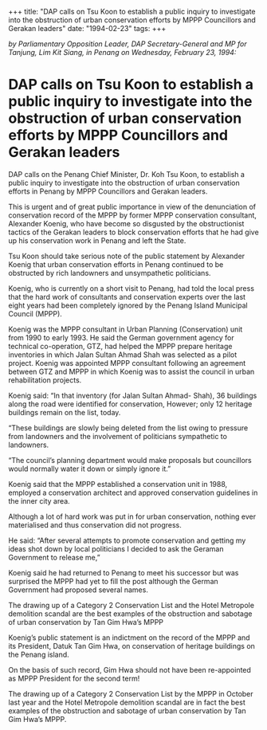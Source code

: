 +++ 
title: "DAP calls on Tsu Koon to establish a public inquiry to investigate into the obstruction of urban conservation efforts by MPPP Councillors and Gerakan leaders"
date: "1994-02-23"
tags:
+++

_by Parliamentary Opposition Leader, DAP Secretary-General and MP for Tanjung, Lim Kit Siang, in Penang on Wednesday, February 23, 1994:_

# DAP calls on Tsu Koon to establish a public inquiry to investigate into the obstruction of urban conservation efforts by MPPP Councillors and Gerakan leaders

DAP calls on the Penang Chief Minister, Dr. Koh Tsu Koon, to establish a public inquiry to investigate into the obstruction of urban conservation efforts in Penang by MPPP Councillors and Gerakan leaders.</u>

This is urgent and of great public importance in view of the denunciation of conservation record of the MPPP by former MPPP conservation consultant, Alexander Koenig, who have become so disgusted by the obstructionist tactics of the Gerakan leaders to block conservation efforts that he had give up his conservation work in Penang and left the State.

Tsu Koon should take serious note of the public statement by Alexander Koenig that urban conservation efforts in Penang continued to be obstructed by rich landowners and unsympathetic politicians.

Koenig, who is currently on a short visit to Penang, had told the local press that the hard work of consultants and conservation experts over the last eight years had been completely ignored by the Penang Island Municipal Council (MPPP).

Koenig was the MPPP consultant in Urban Planning (Conservation) unit from 1990 to early 1993. He said the German government agency for technical co-operation, GTZ, had helped the MPPP prepare heritage inventories in which Jalan Sultan Ahmad Shah was selected as a pilot project. Koenig was appointed MPPP consultant following an agreement between GTZ and MPPP in which Koenig was to assist the council in urban rehabilitation projects.

Koenig said: “In that inventory (for Jalan Sultan Ahmad- Shah), 36 buildings along the road were identified for conservation, However; only 12 heritage buildings remain on the list, today.

“These buildings are slowly being deleted from the list owing to pressure from landowners and the involvement of politicians sympathetic to landowners.

“The council’s planning department would make proposals but councillors would normally water it down or simply ignore it.”

Koenig said that the MPPP established a conservation unit in 1988, employed a conservation architect and approved conservation guidelines in the inner city area.

Although a lot of hard work was put in for urban conservation, nothing ever materialised and thus conservation did not progress.

He said: “After several attempts to promote conservation and getting my ideas shot down by local politicians I decided to ask the Geraman Government to release me,”

Koenig said he had returned to Penang to meet his successor but was surprised the MPPP had yet to fill the post although the German Government had proposed several names.

The drawing up of a Category 2 Conservation List and the Hotel Metropole demolition scandal are the best examples of the obstruction and sabotage of urban conservation by Tan Gim Hwa’s MPPP

Koenig’s public statement is an indictment on the record of the MPPP and its President, Datuk Tan Gim Hwa, on conservation of heritage buildings on the Penang island.

On the basis of such record, Gim Hwa should not have been re-appointed as MPPP President for the second term!

The drawing up of a Category 2 Conservation List by the MPPP in October last year and the Hotel Metropole demolition scandal are in fact the best examples of the obstruction and sabotage of urban conservation by Tan Gim Hwa’s MPPP.
 
